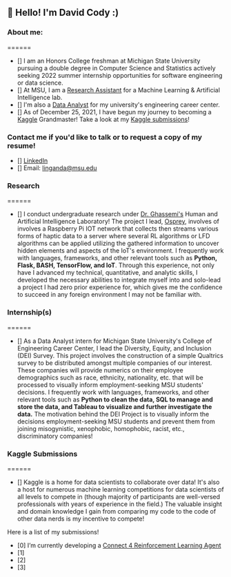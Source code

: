 ## 👋 Hello! I'm David Cody :)

### About me: 
======
- [] I am an Honors College freshman at Michigan State University pursuing a double degree in Computer Science and Statistics actively seeking 2022 summer internship opportunities for software engineering or data science. 
- [] At MSU, I am a [Research Assistant](https://github.com/BumbleIV/BumbleIV#research) for a Machine Learning & Artificial Intelligence lab.
- [] I'm also a [Data Analyst](https://github.com/BumbleIV/BumbleIV#internships) for my university's engineering career center. 
- [] As of December 25, 2021, I have begun my journey to becoming a [Kaggle](https://www.kaggle.com/competitions) Grandmaster! Take a look at my [Kaggle submissions](https://github.com/BumbleIV/BumbleIV#kaggle-submissions)!

### Contact me if you'd like to talk or to request a copy of my resume!
- [] [LinkedIn](https://www.linkedin.com/in/davidcodylingan/)
- [] Email: linganda@msu.edu


### Research
======
- [] I conduct undergraduate research under [Dr. Ghassemi's](https://www.linkedin.com/in/mohammad-ghassemi-401a843/) Human and Artificial Intelligence Laboratory! The project I lead, [Osprey](https://github.com/BumbleIV/osprey), involves of involves a Raspberry Pi IOT network that collects then streams various forms of haptic data to a server where several RL algorithms or LFD algorithms can be applied utilizing the gathered information to uncover hidden elements and aspects of the IoT's environment. I frequently work with languages, frameworks, and other relevant tools such as **Python, Flask, BASH, TensorFlow, and IoT**. Through this experience, not only have I advanced my technical, quantitative, and analytic skills, I developed the necessary abilities to integrate myself into and solo-lead a project I had zero prior experience for, which gives me the confidence to succeed in any foreign environment I may not be familiar with.

### Internship(s)
======
- [] As a Data Analyst intern for Michigan State University's College of Engineering Career Center, I lead the Diversity, Equity, and Inclusion (DEI) Survey. This project involves the construction of a simple Qualtrics survey to be distributed amongst multiple companies of our interest. These companies will provide numerics on their employee demographics such as race, ethnicity, nationality, etc. that will be processed to visually inform employment-seeking MSU students' decisions. I frequently work with languages, frameworks, and other relevant tools such as **Python to clean the data, SQL to manage and store the data, and Tableau to visualize and further investigate the data.** The motivation behind the DEI Project is to visually inform the decisions employment-seeking MSU students and prevent them from joining misogynistic, xenophobic, homophobic, racist, etc., discriminatory companies!

### Kaggle Submissions
======
- [] Kaggle is a home for data scientists to collaborate over data! It's also a host for numerous machine learning competitions for data scientists of all levels to compete in (though majority of participants are well-versed professionals with years of experience in the field.) The valuable insight and domain knowledge I gain from comparing my code to the code of other data nerds is my incentive to compete! 

Here is a list of my submissions!
- [0] I’m currently developing a [Connect 4 Reinforcement Learning Agent]()
- [1]
- [2]
- [3]

